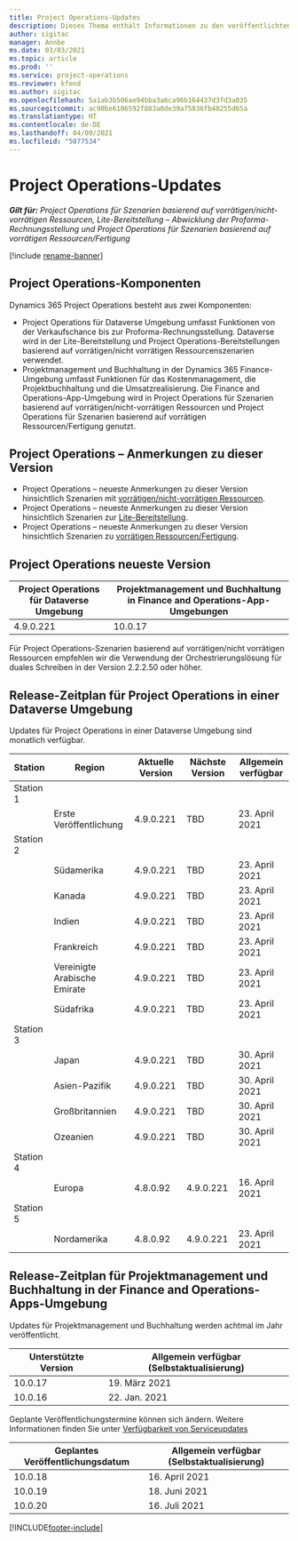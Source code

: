 ```yaml
---
title: Project Operations-Updates
description: Dieses Thema enthält Informationen zu den veröffentlichten Versionen von Dynamics 365 Project Operations.
author: sigitac
manager: Annbe
ms.date: 03/03/2021
ms.topic: article
ms.prod: ''
ms.service: project-operations
ms.reviewer: kfend
ms.author: sigitac
ms.openlocfilehash: 5a1ab3b506ae94bba3a6ca96b164437d3fd3a035
ms.sourcegitcommit: ac90be6106592f883a0de39a75836fb40255d65a
ms.translationtype: HT
ms.contentlocale: de-DE
ms.lasthandoff: 04/09/2021
ms.locfileid: "5877534"
---
```

# <a name="project-operations-updates"></a>Project Operations-Updates

_**Gilt für:** Project Operations für Szenarien basierend auf vorrätigen/nicht-vorrätigen Ressourcen, Lite-Bereitstellung – Abwicklung der Proforma-Rechnungsstellung und Project Operations für Szenarien basierend auf vorrätigen Ressourcen/Fertigung_

[!include [rename-banner](~/includes/cc-data-platform-banner.md)]

## <a name="project-operations-components"></a>Project Operations-Komponenten

Dynamics 365 Project Operations besteht aus zwei Komponenten:

- Project Operations für Dataverse Umgebung umfasst Funktionen von der Verkaufschance bis zur Proforma-Rechnungsstellung. Dataverse wird in der Lite-Bereitstellung und Project Operations-Bereitstellungen basierend auf vorrätigen/nicht vorrätigen Ressourcenszenarien verwendet.
- Projektmanagement und Buchhaltung in der Dynamics 365 Finance-Umgebung umfasst Funktionen für das Kostenmanagement, die Projektbuchhaltung und die Umsatzrealisierung. Die Finance and Operations-App-Umgebung wird in Project Operations für Szenarien basierend auf vorrätigen/nicht-vorrätigen Ressourcen und Project Operations für Szenarien basierend auf vorrätigen Ressourcen/Fertigung genutzt.

## <a name="project-operations-release-notes"></a>Project Operations – Anmerkungen zu dieser Version
- Project Operations – neueste Anmerkungen zu dieser Version hinsichtlich Szenarien mit [vorrätigen/nicht-vorrätigen Ressourcen](whats-new-apr-2021-resource-based.md).
- Project Operations – neueste Anmerkungen zu dieser Version hinsichtlich Szenarien zur [Lite-Bereitstellung](../pro/whats-new/whats-new-apr-2021-lite.md).
- Project Operations – neueste Anmerkungen zu dieser Version hinsichtlich Szenarien zu [vorrätigen Ressourcen/Fertigung](../prod-pma/whats-new/whats-new-mar-2021-stocked.md).

## <a name="project-operations-latest-version"></a>Project Operations neueste Version

| Project Operations für Dataverse Umgebung | Projektmanagement und Buchhaltung in Finance and Operations-App-Umgebungen | 
| --- | --- |
| 4.9.0.221 | 10.0.17 |

Für Project Operations-Szenarien basierend auf vorrätigen/nicht vorrätigen Ressourcen empfehlen wir die Verwendung der Orchestrierungslösung für duales Schreiben in der Version 2.2.2.50 oder höher.

## <a name="release-schedule-for-project-operations-on-dataverse-environment"></a>Release-Zeitplan für Project Operations in einer Dataverse Umgebung

Updates für Project Operations in einer Dataverse Umgebung sind monatlich verfügbar. 

| Station   | Region        | Aktuelle Version | Nächste Version | Allgemein verfügbar |
|-----------|---------------|-----------------|--------------|---------------------|
| Station 1 |   &nbsp;      |    &nbsp;       | &nbsp;       |      &nbsp;         |
|   &nbsp;  | Erste Veröffentlichung |  4.9.0.221       | TBD     | 23. April 2021           |
| Station 2 |   &nbsp;      |    &nbsp;       | &nbsp;       |      &nbsp;         |
|   &nbsp;  | Südamerika |  4.9.0.221       | TBD     | 23. April 2021           |
|    &nbsp; | Kanada        |  4.9.0.221       | TBD     | 23. April 2021           |
|   &nbsp;  | Indien         |  4.9.0.221       | TBD     | 23. April 2021           |
|   &nbsp;  | Frankreich         |  4.9.0.221       | TBD     | 23. April 2021           |
|   &nbsp;  | Vereinigte Arabische Emirate         |  4.9.0.221       | TBD     | 23. April 2021           |
|   &nbsp;  | Südafrika         |  4.9.0.221       | TBD     | 23. April 2021           |
| Station 3  |      &nbsp;   |     &nbsp;      |     &nbsp;   |      &nbsp;         |
|   &nbsp;  | Japan         |  4.9.0.221       | TBD     | 30. April 2021           |
|   &nbsp;  | Asien-Pazifik  |  4.9.0.221       | TBD     | 30. April 2021           |
|   &nbsp;  | Großbritannien |  4.9.0.221       | TBD     | 30. April 2021           |
|   &nbsp;  | Ozeanien       |  4.9.0.221       | TBD     | 30. April 2021           |
| Station 4 |     &nbsp;    |     &nbsp;      |     &nbsp;   |      &nbsp;         |
|   &nbsp;  | Europa        |  4.8.0.92       | 4.9.0.221     | 16. April 2021           |
| Station 5 |     &nbsp;    |     &nbsp;      |     &nbsp;   |      &nbsp;         |
|   &nbsp;  | Nordamerika |  4.8.0.92       | 4.9.0.221     | 23. April 2021           |

## <a name="release-schedule-for-project-management-and-accounting-in-the-finance-and-operations-apps-environment"></a>Release-Zeitplan für Projektmanagement und Buchhaltung in der Finance and Operations-Apps-Umgebung

Updates für Projektmanagement und Buchhaltung werden achtmal im Jahr veröffentlicht.

| Unterstützte Version | Allgemein verfügbar (Selbstaktualisierung) |
| --- | --- |
| 10.0.17 | 19. März 2021 |
| 10.0.16 | 22. Jan. 2021 |


Geplante Veröffentlichungstermine können sich ändern. Weitere Informationen finden Sie unter [Verfügbarkeit von Serviceupdates](https://docs.microsoft.com/dynamics365/fin-ops-core/fin-ops/get-started/public-preview-releases?toc=/dynamics365/finance/toc.json)

| Geplantes Veröffentlichungsdatum | Allgemein verfügbar (Selbstaktualisierung) |
| --- | --- |
| 10.0.18 | 16. April 2021 |
| 10.0.19 | 18. Juni 2021 |
| 10.0.20 | 16. Juli 2021 |


[!INCLUDE[footer-include](../includes/footer-banner.md)]
